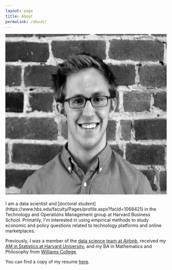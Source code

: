 ```yaml
---
layout: page
title: About
permalink: /about/
---
```


<center> 
<img src="/files/jeff_updated_face.png"  width="602" height="500">
</center> 

<br>
I am a data scientist and [doctoral student](https://www.hbs.edu/faculty/Pages/profile.aspx?facId=1068421) in the Technology and Operations Management group at Harvard Business School. Primarily, I'm interested in using empirical methods to study economic and policy questions related to technology platforms and online marketplaces. 

Previously, I was a member of the [data science team at Airbnb](https://medium.com/airbnb-engineering/at-airbnb-data-science-belongs-everywhere-917250c6beba), received my [AM in Statistics at Harvard University](https://statistics.fas.harvard.edu/alumni), and my BA in Mathematics and Philosophy from [Williams College](https://www.williams.edu/).

You can find a copy of my resume [here](/files/jeffrey_fossett_resume_spring_2018.pdf).